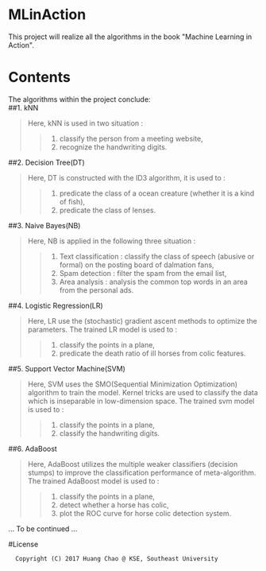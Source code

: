 # MLinAction
This project will realize all the algorithms in the book "Machine Learning in Action".


# Contents
The algorithms within the project conclude:<br>
##1. kNN  
>Here, kNN is used in two situation :  
>>1) classify the person from a meeting website,  
>>2) recognize the handwriting digits. 

##2. Decision Tree(DT)
>Here, DT is constructed with the ID3 algorithm, it is used to :  
>>1) predicate the class of a ocean creature (whether it is a kind of fish),  
>>2) predicate the class of lenses.  

##3. Naive Bayes(NB)
>Here, NB is applied in the following three situation :
>>1) Text classification : classify the class of speech (abusive or formal) on the posting board of dalmation fans,  
>>2) Spam detection : filter the spam from the email list,  
>>3) Area analysis : analysis the common top words in an area from the personal ads.  

##4. Logistic Regression(LR)
>Here, LR use the (stochastic) gradient ascent methods to optimize the parameters. The trained LR model is used to :
>>1) classify the points in a plane,  
>>2) predicate the death ratio of ill horses from colic features.   


##5. Support Vector Machine(SVM)
>Here, SVM uses the SMO(Sequential Minimization Optimization) algorithm to train the model. Kernel tricks are used to classify the data which is inseparable in low-dimension space. The trained svm model is used to : 
>>1) classify the points in a plane,  
>>2) classify the handwriting digits.


##6. AdaBoost
>Here, AdaBoost utilizes the multiple weaker classifiers (decision stumps) to improve the classification performance of meta-algorithm. The trained AdaBoost model is used to :
>>1) classify the points in a plane,  
>>2) detect whether a horse has colic,  
>>3) plot the ROC curve for horse colic detection system.



... To be continued ...


#License
```
  Copyright (C) 2017 Huang Chao @ KSE, Southeast University
```
